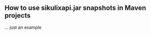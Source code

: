 How to use sikulixapi.jar snapshots in Maven projects
-----------------------------------------------------

... just an example
